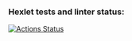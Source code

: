 ### Hexlet tests and linter status:
[![Actions Status](https://github.com/mrcrabs67/frontend-project-lvl1/workflows/hexlet-check/badge.svg)](https://github.com/mrcrabs67/frontend-project-lvl1/actions)